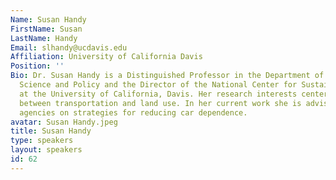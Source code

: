 ```yaml
---
Name: Susan Handy
FirstName: Susan
LastName: Handy
Email: slhandy@ucdavis.edu
Affiliation: University of California Davis
Position: ''
Bio: Dr. Susan Handy is a Distinguished Professor in the Department of Environmental
  Science and Policy and the Director of the National Center for Sustainable Transportation
  at the University of California, Davis. Her research interests center on the relationships
  between transportation and land use. In her current work she is advising California
  agencies on strategies for reducing car dependence.
avatar: Susan Handy.jpeg
title: Susan Handy
type: speakers
layout: speakers
id: 62
---
```


